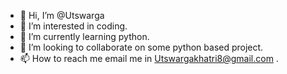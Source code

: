 - 👋 Hi, I’m @Utswarga
- 👀 I’m interested in coding.        
- 🌱 I’m currently learning python.
- 💞️ I’m looking to collaborate on some python based project.
- 📫 How to reach me email me in Utswargakhatri8@gmail.com .

<!---
Utswarga/Utswarga is a ✨ special ✨ repository because its `README.md` (this file) appears on your GitHub profile.
You can click the Preview link to take a look at your changes.
--->

